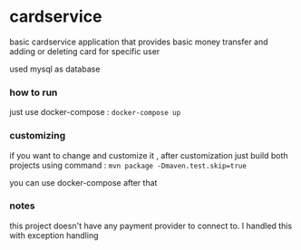 # **cardservice**
basic cardservice application that provides basic money transfer and adding
or deleting card for specific user

used mysql as database


### **how to run**

just use docker-compose :
`docker-compose up`

### **customizing**

if you want to change and customize it , after customization 
just build both projects using command :
`mvn package -Dmaven.test.skip=true` 

you can use docker-compose after that

### **notes**

this project doesn't have any payment provider to connect to. I handled this with exception handling

